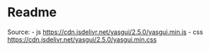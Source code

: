 <!--
SPDX-FileCopyrightText: 2025 Jonas Huber <https://github.com/jh-RLI> © Reiner Lemoine Institut

SPDX-License-Identifier: CC0-1.0
-->

# Readme

Source: - js <https://cdn.jsdelivr.net/yasgui/2.5.0/yasgui.min.js> - css <https://cdn.jsdelivr.net/yasgui/2.5.0/yasgui.min.css>
